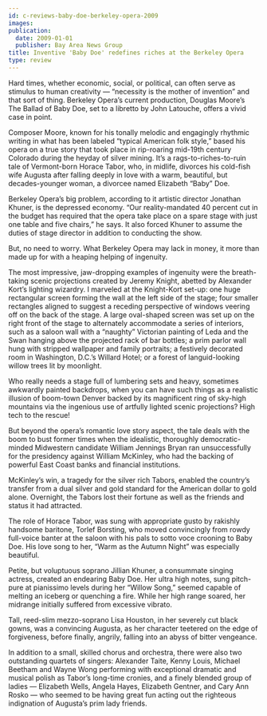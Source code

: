 ```yaml
---
id: c-reviews-baby-doe-berkeley-opera-2009
images:
publication:
  date: 2009-01-01
  publisher: Bay Area News Group
title: Inventive 'Baby Doe' redefines riches at the Berkeley Opera
type: review
---
```


Hard times, whether economic, social, or political, can often serve as stimulus to human creativity — “necessity is the mother of invention” and that sort of thing. Berkeley Opera’s current production, Douglas Moore’s The Ballad of Baby Doe, set to a libretto by John Latouche, offers a vivid case in point.

Composer Moore, known for his tonally melodic and engagingly rhythmic writing in what has been labeled “typical American folk style,” based his opera on a true story that took place in rip-roaring mid-19th century Colorado during the heyday of silver mining. It’s a rags-to-riches-to-ruin tale of Vermont-born Horace Tabor, who, in midlife, divorces his cold-fish wife Augusta after falling deeply in love with a warm, beautiful, but decades-younger woman, a divorcee named Elizabeth “Baby” Doe.

Berkeley Opera’s big problem, according to it artistic director Jonathan Khuner, is the depressed economy. “Our reality-mandated 40 percent cut in the budget has required that the opera take place on a spare stage with just one table and five chairs,” he says. It also forced Khuner to assume the duties of stage director in addition to conducting the show.

But, no need to worry. What Berkeley Opera may lack in money, it more than made up for with a heaping helping of ingenuity.

The most impressive, jaw-dropping examples of ingenuity were the breath-taking scenic projections created by Jeremy Knight, abetted by Alexander Kort’s lighting wizardry. I marveled at the Knight-Kort set-up: one huge rectangular screen forming the wall at the left side of the stage; four smaller rectangles aligned to suggest a receding perspective of windows veering off on the back of the stage. A large oval-shaped screen was set up on the right front of the stage to alternately accommodate a series of interiors, such as a saloon wall with a “naughty” Victorian painting of Leda and the Swan hanging above the projected rack of bar bottles; a prim parlor wall hung with stripped wallpaper and family portraits; a festively decorated room in Washington, D.C.’s Willard Hotel; or a forest of languid-looking willow trees lit by moonlight.

Who really needs a stage full of lumbering sets and heavy, sometimes awkwardly painted backdrops, when you can have such things as a realistic illusion of boom-town Denver backed by its magnificent ring of sky-high mountains via the ingenious use of artfully lighted scenic projections? High tech to the rescue!

But beyond the opera’s romantic love story aspect, the tale deals with the boom to bust former times when the idealistic, thoroughly democratic-minded Midwestern candidate William Jennings Bryan ran unsuccessfully for the presidency against William McKinley, who had the backing of powerful East Coast banks and financial institutions.

McKinley’s win, a tragedy for the silver rich Tabors, enabled the country’s transfer from a dual silver and gold standard for the American dollar to gold alone. Overnight, the Tabors lost their fortune as well as the friends and status it had attracted.

The role of Horace Tabor, was sung with appropriate gusto by rakishly handsome baritone, Torlef Borsting, who moved convincingly from rowdy full-voice banter at the saloon with his pals to sotto voce crooning to Baby Doe. His love song to her, “Warm as the Autumn Night” was especially beautiful.

Petite, but voluptuous soprano Jillian Khuner, a consummate singing actress, created an endearing Baby Doe. Her ultra high notes, sung pitch-pure at pianissimo levels during her “Willow Song,” seemed capable of melting an iceberg or quenching a fire. While her high range soared, her midrange initially suffered from excessive vibrato.

Tall, reed-slim mezzo-soprano Lisa Houston, in her severely cut black gowns, was a convincing Augusta, as her character teetered on the edge of forgiveness, before finally, angrily, falling into an abyss of bitter vengeance.

In addition to a small, skilled chorus and orchestra, there were also two outstanding quartets of singers: Alexander Taite, Kenny Louis, Michael Beetham and Wayne Wong performing with exceptional dramatic and musical polish as Tabor’s long-time cronies, and a finely blended group of ladies — Elizabeth Wells, Angela Hayes, Elizabeth Gentner, and Cary Ann Rosko — who seemed to be having great fun acting out the righteous indignation of Augusta’s prim lady friends.


